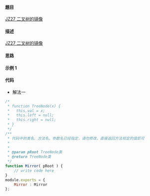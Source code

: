 #### 題目

[JZ27 二叉树的镜像](https://www.nowcoder.com/practice/a9d0ecbacef9410ca97463e4a5c83be7?tpId=13&tqId=1374963&ru=/practice/ff05d44dfdb04e1d83bdbdab320efbcb&qru=/ta/coding-interviews/question-ranking)

#### 描述

[JZ27 二叉树的镜像](https://www.nowcoder.com/practice/a9d0ecbacef9410ca97463e4a5c83be7?tpId=13&tqId=1374963&ru=/practice/ff05d44dfdb04e1d83bdbdab320efbcb&qru=/ta/coding-interviews/question-ranking)

#### 思路

#### 示例 1

#### 代码

- 解法一

```js
/*
 * function TreeNode(x) {
 *   this.val = x;
 *   this.left = null;
 *   this.right = null;
 * }
 */
/**
 * 代码中的类名、方法名、参数名已经指定，请勿修改，直接返回方法规定的值即可
 *
 * 
 * @param pRoot TreeNode类 
 * @return TreeNode类
 */
function Mirror( pRoot ) {
    // write code here
}
module.exports = {
    Mirror : Mirror
};
```
